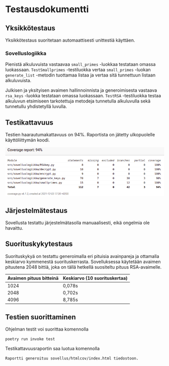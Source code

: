 # Testausdokumentti

## Yksikkötestaus

Yksikkötestaus suoritetaan automaattisesti unittestiä käyttäen.

### Sovelluslogiikka

Pienistä alkuluvuista vastaavaa `small_primes` -luokkaa testataan omassa luokassaan. `TestSmallprimes` -testiluokka vertaa `small_primes` -luokan `generate_list` -metodin tuottamaa listaa ja vertaa sitä tunnettuun listaan alkuluvuista.

Julkisen ja yksityisen avaimen hallinnoinnista ja generoimisesta vastaava `rsa_keys` -luokka testataan omassa luokassaan. `TestRSA` -testiluokka testaa alkuluvun etsimiseen tarkotettuja metodeja tunnetulla alkuluvulla sekä tunnetullu yhdistetyllä luvulla.

## Testikattavuus

Testien haarautumakattavuus on 94%. Raportista on jätetty ulkopuolelle käyttöliittymän koodi.

![coverage](https://github.com/ItsTuukka/RSA-salaus_tiralabra/blob/master/dokumentaatio/kuvat/rsa_coverage.png)

## Järjestelmätestaus

Sovellusta testattu järjestelmätasolla manuaalisesti, eikä ongelmia ole havaittu.

## Suorituskykytestaus

Suorituskykyä on testattu generoimalla eri pituisia avainpareja ja ottamalla keskiarvo kymmenestä suorituskerrasta. Sovelluksessa käytetään avaimen pituutena 2048 bittiä, joka on tällä hetkellä suositeltu pituus RSA-avaimelle. 

Avaimen pituus bitteinä | Keskiarvo (10 suorituskertaa)|
-----|----------|
1024 | 0,078s
2048 | 0,702s
4096 | 8,785s

## Testien suorittaminen

Ohjelman testit voi suorittaa komennolla

```
poetry run invoke test
```

Testikattavuusraportin saa luotua komennolla 

```
Raportti generoituu sovellus/htmlcov/index.html tiedostoon.

